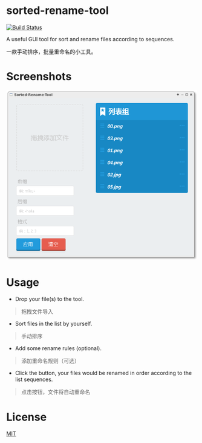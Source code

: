 # sorted-rename-tool

[![Build Status](https://travis-ci.org/zihengCat/sorted-rename-tool.svg?branch=master)](https://travis-ci.org/zihengCat/sorted-rename-tool)

A useful GUI tool for sort and rename files according to sequences.

一款手动排序，批量重命名的小工具。

# Screenshots

![s-01](screenshots/screenshot-1.png)

# Usage

- Drop your file(s) to the tool.
> 拖拽文件导入

- Sort files in the list by yourself.
> 手动排序

- Add some rename rules (optional).
> 添加重命名规则（可选）

- Click the button, your files would be renamed in order according to the list sequences.
> 点击按钮，文件将自动重命名

# License

[MIT](LICENSE)

